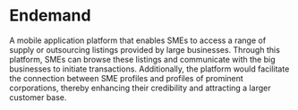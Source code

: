# Endemand
A mobile application platform that enables SMEs to access a range of supply or outsourcing listings provided by large businesses. Through this platform, SMEs can browse these listings and communicate with the big businesses to initiate transactions. Additionally, the platform would facilitate the connection between SME profiles and profiles of prominent corporations, thereby enhancing their credibility and attracting a larger customer base.


